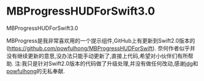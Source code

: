 # MBProgressHUDForSwift3.0
MBProgressHUDForSwift3.0

MBProgress是我非常喜欢用的一个提示组件,GitHub上有更新到Swift2.0版本的(https://github.com/powfulhong/MBProgressHUDForSwift).
奈何作者似乎并没有继续更新的意思,没办法只能手动更新了,直接上代码,希望对小伙伴们有所帮助.
注:我只是针对Swift2.0版本的代码做了升级处理,并没有做任何改动,感谢[jdg](https://github.com/jdg)和[powfulhong](https://github.com/powfulhong)的无私奉献.
